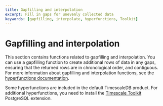 ```yaml
---
title: Gapfilling and interpolation
excerpt: Fill in gaps for unevenly collected data
keywords: [gapfilling, interpolate, hyperfunctions, Toolkit]
---
```


# Gapfilling and interpolation

This section contains functions related to gapfilling and interpolation. You can
use a gapfilling function to create additional rows of data in any gaps,
ensuring that the returned rows are in chronological order, and contiguous. For
more information about gapfilling and interpolation functions, see the
[hyperfunctions documentation][hyperfunctions-gapfilling].

Some hyperfunctions are included in the default TimescaleDB product. For
additional hyperfunctions, you need to install the
[Timescale Toolkit][install-toolkit] PostgreSQL extension.

<HyperfunctionTable
    hyperfunctionFamily='gapfilling and interpolation'
    includeExperimental
    sortByType
/>

[hyperfunctions-gapfilling]: /use-timescale/:currentVersion:/hyperfunctions/gapfilling-interpolation/
[install-toolkit]: /self-hosted/:currentVersion:/tooling/install-toolkit/
